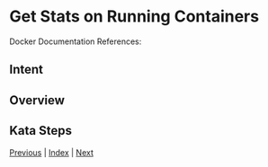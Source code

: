 # Get Stats on Running Containers

Docker Documentation References:

[]()

## Intent

## Overview

## Kata Steps

[Previous](39_change_repos.md) | [Index](README.md) | [Next](41_network_ports.md)
